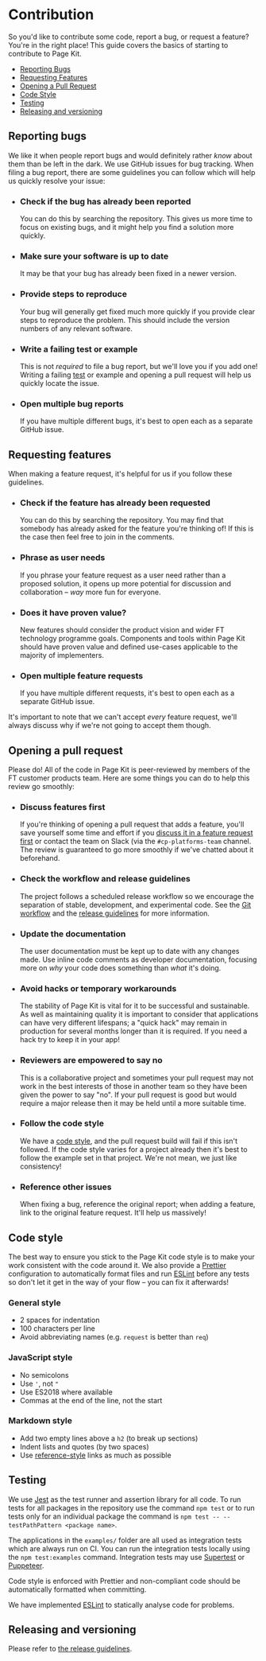 # Contribution

So you'd like to contribute some code, report a bug, or request a feature? You're in the right place! This guide covers the basics of starting to contribute to Page Kit.

  - [Reporting Bugs](#reporting-bugs)
  - [Requesting Features](#requesting-features)
  - [Opening a Pull Request](#opening-a-pull-request)
  - [Code Style](#code-style)
  - [Testing](#testing)
  - [Releasing and versioning](#releasing-and-versioning)


## Reporting bugs

We like it when people report bugs and would definitely rather _know_ about them than be left in the dark. We use GitHub issues for bug tracking. When filing a bug report, there are some guidelines you can follow which will help us quickly resolve your issue:

  - ### Check if the bug has already been reported
    You can do this by searching the repository. This gives us more time to focus on existing bugs, and it might help you find a solution more quickly.

  - ### Make sure your software is up to date
    It may be that your bug has already been fixed in a newer version.

  - ### Provide steps to reproduce
    Your bug will generally get fixed much more quickly if you provide clear steps to reproduce the problem. This should include the version numbers of any relevant software.

  - ### Write a failing test or example
    This is not _required_ to file a bug report, but we'll love you if you add one! Writing a failing [test](#testing) or example and opening a pull request will help us quickly locate the issue.

  - ### Open multiple bug reports
    If you have multiple different bugs, it's best to open each as a separate GitHub issue.


## Requesting features

When making a feature request, it's helpful for us if you follow these guidelines.

  - ### Check if the feature has already been requested
    You can do this by searching the repository. You may find that somebody has already asked for the feature you're thinking of! If this is the case then feel free to join in the comments.

  - ### Phrase as user needs
    If you phrase your feature request as a user need rather than a proposed solution, it opens up more potential for discussion and collaboration – _way_ more fun for everyone.

  - ### Does it have proven value?
    New features should consider the product vision and wider FT technology programme goals. Components and tools within Page Kit should have proven value and defined use-cases applicable to the majority of implementers.

  - ### Open multiple feature requests
    If you have multiple different requests, it's best to open each as a separate GitHub issue.

It's important to note that we can't accept _every_ feature request, we'll always discuss why if we're not going to accept them though.


## Opening a pull request

Please do! All of the code in Page Kit is peer-reviewed by members of the FT customer products team. Here are some things you can do to help this review go smoothly:

  - ### Discuss features first
    If you're thinking of opening a pull request that adds a feature, you'll save yourself some time and effort if you [discuss it in a feature request first](#requesting-features) or contact the team on Slack (via the `#cp-platforms-team` channel. The review is guaranteed to go more smoothly if we've chatted about it beforehand.

  - ### Check the workflow and release guidelines
    The project follows a scheduled release workflow so we encourage the separation of stable, development, and experimental code. See the [Git workflow](#git-workflow) and the [release guidelines](release-guidelines.md) for more information.

  - ### Update the documentation
    The user documentation must be kept up to date with any changes made. Use inline code comments as developer documentation, focusing more on _why_ your code does something than _what_ it's doing.

  - ### Avoid hacks or temporary workarounds
    The stability of Page Kit is vital for it to be successful and sustainable. As well as maintaining quality it is important to consider that applications can have very different lifespans; a "quick hack" may remain in production for several months longer than it is required. If you need a hack try to keep it in your app!

  - ### Reviewers are empowered to say no
    This is a collaborative project and sometimes your pull request may not work in the best interests of those in another team so they have been given the power to say "no". If your pull request is good but would require a major release then it may be held until a more suitable time.

  - ### Follow the code style
    We have a [code style](#code-style), and the pull request build will fail if this isn't followed. If the code style varies for a project already then it's best to follow the example set in that project. We're not mean, we just like consistency!

  - ### Reference other issues
    When fixing a bug, reference the original report; when adding a feature, link to the original feature request. It'll help us massively!

## Code style

The best way to ensure you stick to the Page Kit code style is to make your work consistent with the code around it. We also provide a [Prettier] configuration to automatically format files and run [ESLint] before any tests so don't let it get in the way of your flow – you can fix it afterwards!

[Prettier]: https://prettier.io/
[ESLint]: https://eslint.org/

### General style

  - 2 spaces for indentation
  - 100 characters per line
  - Avoid abbreviating names (e.g. `request` is better than `req`)

### JavaScript style

  - No semicolons
  - Use `'`, not `"`
  - Use ES2018 where available
  - Commas at the end of the line, not the start

### Markdown style

  - Add two empty lines above a `h2` (to break up sections)
  - Indent lists and quotes (by two spaces)
  - Use [reference-style] links as much as possible

[reference-style]: https://github.com/adam-p/markdown-here/wiki/Markdown-Cheatsheet#links


## Testing

We use [Jest] as the test runner and assertion library for all code. To run tests for all packages in the repository use the command `npm test` or to run tests only for an individual package the command is `npm test -- --testPathPattern <package name>`.

The applications in the `examples/` folder are all used as integration tests which are always run on CI. You can run the integration tests locally using the `npm test:examples` command. Integration tests may use [Supertest] or [Puppeteer].

Code style is enforced with Prettier and non-compliant code should be automatically formatted when committing.

We have implemented [ESLint] to statically analyse code for problems.

[Jest]: https://jestjs.io/
[Supertest]: https://github.com/visionmedia/supertest
[Puppeteer]: https://github.com/smooth-code/jest-puppeteer
[ESLint]: https://eslint.org/


## Releasing and versioning

Please refer to [the release guidelines](release-guidelines.md).
